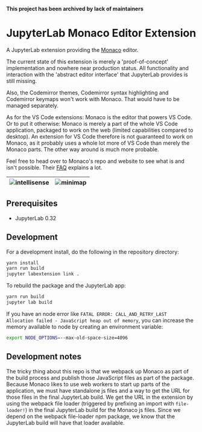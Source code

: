 **This project has been archived by lack of maintainers**

# JupyterLab Monaco Editor Extension

A JupyterLab extension providing the [Monaco](https://github.com/Microsoft/monaco-editor/) editor.

The current state of this extension is merely a 'proof-of-concept' implementation and nowhere near production status. All functionality and interaction with the 'abstract editor interface' that JupyterLab provides is still missing.

Also, the Codemirror themes, Codemirror syntax highlighting and Codemirror keymaps won't work with Monaco. That would have to be managed separately.

As for the VS Code extensions: Monaco is the editor that powers VS Code. Or to put it otherwise: Monaco is merely a part of the whole VS Code application, packaged to work on the web (limited capabilities compared to desktop). An extension for VS Code therefore is not guaranteed to work on Monaco, as it probably uses a whole lot more of VS Code than merely the Monaco parts. The other way around is much more probable.

Feel free to head over to Monaco's repo and website to see what is and isn't possible. Their [FAQ](https://github.com/Microsoft/monaco-editor#faq) explains a lot.

| ![intellisense](./screenshots/intellisense.png) | ![minimap](./screenshots/minimap.png) |
| ----------------------------------------------- | ------------------------------------- |

## Prerequisites

* JupyterLab 0.32

## Development

For a development install, do the following in the repository directory:

```bash
yarn install
yarn run build
jupyter labextension link .
```

To rebuild the package and the JupyterLab app:

```bash
yarn run build
jupyter lab build
```

If you have an node error like `FATAL ERROR: CALL_AND_RETRY_LAST Allocation failed - JavaScript heap out of memory`, you can increase the memory available to node by creating an environment variable:

```sh
export NODE_OPTIONS=--max-old-space-size=4096
```

## Development notes

The tricky thing about this repo is that we webpack up Monaco as part of the build process and publish those JavaScript files as part of the package. Because Monaco likes to use web workers to start up parts of the application, we must have standalone js files and a way to get the URL for those files in the final JupyterLab build. We get the URL in the extension by using the webpack file loader (triggered by prefixing an import with `file-loader!`) in the final JupyterLab build for the Monaco js files. Since we depend on the webpack file-loader npm package, we know that the JupyterLab build will have that loader available.

